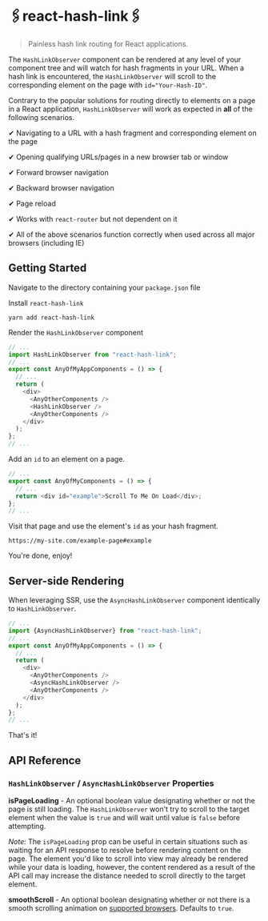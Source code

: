 # 🖇react-hash-link🖇

> Painless hash link routing for React applications.

The `HashLinkObserver` component can be rendered at any level of your component tree and will watch for hash fragments in your URL. When a hash link is encountered, the `HashLinkObserver` will scroll to the corresponding element on the page with `id="Your-Hash-ID"`.

Contrary to the popular solutions for routing directly to elements on a page in a React application, `HashLinkObserver` will work as expected in **all** of the following scenarios.

✔ Navigating to a URL with a hash fragment and corresponding element on the page

✔ Opening qualifying URLs/pages in a new browser tab or window

✔ Forward browser navigation

✔ Backward browser navigation

✔ Page reload

✔ Works with `react-router` but not dependent on it

✔ All of the above scenarios function correctly when used across all major browsers (including IE)

## Getting Started

Navigate to the directory containing your `package.json` file

Install `react-hash-link`

```shell
yarn add react-hash-link
```

Render the `HashLinkObserver` component

```javascript
// ...
import HashLinkObserver from "react-hash-link";
// ...
export const AnyOfMyAppComponents = () => {
  // ...
  return (
    <div>
      <AnyOtherComponents />
      <HashLinkObserver />
      <AnyOtherComponents />
    </div>
  );
};
// ...
```

Add an `id` to an element on a page.

```javascript
// ...
export const AnyOfMyComponents = () => {
  // ...
  return <div id="example">Scroll To Me On Load</div>;
};
// ...
```

Visit that page and use the element's `id` as your hash fragment.

`https://my-site.com/example-page#example`

You're done, enjoy!

## Server-side Rendering

When leveraging SSR, use the `AsyncHashLinkObserver` component identically to `HashLinkObserver`.

```javascript
// ...
import {AsyncHashLinkObserver} from "react-hash-link";
// ...
export const AnyOfMyAppComponents = () => {
  // ...
  return (
    <div>
      <AnyOtherComponents />
      <AsyncHashLinkObserver />
      <AnyOtherComponents />
    </div>
  );
};
// ...
```

That's it!

## API Reference

### `HashLinkObserver` / `AsyncHashLinkObserver` Properties

**isPageLoading** - An optional boolean value designating whether or not the page is still loading. The `HashLinkObserver` won't try to scroll to the target element when the value is `true` and will wait until value is `false` before attempting.

_Note:_ The `isPageLoading` prop can be useful in certain situations such as waiting for an API response to resolve before rendering content on the page. The element you'd like to scroll into view may already be rendered while your data is loading, however, the content rendered as a result of the API call may increase the distance needed to scroll directly to the target element.

**smoothScroll** - An optional boolean designating whether or not there is a smooth scrolling animation on [supported browsers](https://caniuse.com/#feat=scrollintoview). Defaults to `true`.
